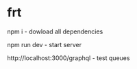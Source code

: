 # frt
npm i - dowload all dependencies

npm run dev - start server

http://localhost:3000/graphql - test queues
